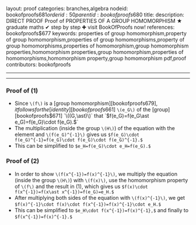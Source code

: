 layout: proof
categories: branches,algebra
nodeid: bookofproofs$681
orderid: 50
parentid: bookofproofs$680
title: 
description: DIRECT PROOF Proof of PROPERTIES OF A GROUP HOMOMORPHISM ★ graduate maths ✔ step by step ✚ visit BookOfProofs now!
references: bookofproofs$677
keywords: properties of group homomorphism,property of group homomorphism,properties of group homomorphisms,property of group homomorphisms,properties of homomorphism,group homomorphism properties,homomorphism properties,group homomorphism,properties of homomorphisms,homomorphism property,group homomorphism pdf,proof
contributors: bookofproofs

---


---

### Proof of (1)

* Since `\(f\)` is a [group homomorphism][bookofproofs$679], it follows for the [identity][bookofproofs$661] `\(e_G\)` of the [group][bookofproofs$671] `\((G,\ast)\)` that `$f(e_G)=f(e_G\ast e_G)=f(e_G)\cdot f(e_G).$`
* The multiplication (inside the group `\(H\)`) of the equation with the element and `\(f(e_G)^{-1}\)` gives us   `$f(e_G)\cdot f(e_G)^{-1}=f(e_G)\cdot f(e_G)\cdot f(e_G)^{-1}.$` 
* This can be simplified to `$e_H=f(e_G)\cdot e_H=f(e_G).$`

### Proof of (2)

* In order to show `\(f(x^{-1})=f(x)^{-1}\)`, we multiply the equation (inside the group `\(H\)`) with `\(f(x)\)`, use the homomorphism property of `\(f\)` and the result in (1), which gives us `$f(x)\cdot f(x^{-1})=f(x\ast x^{-1})=f(e_G)=e_H.$`
* After multiplying both sides of the equation with `\(f(x)^{-1}\)`, we get `$f(x)^{-1}\cdot f(x)\cdot f(x^{-1})=f(x)^{-1}\cdot e_H.$`
* This can be simplified to `$e_H\cdot f(x^{-1})=f(x)^{-1},$` and finally to `$f(x^{-1})=f(x)^{-1}.$`
